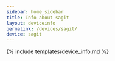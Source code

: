 ```yaml
---
sidebar: home_sidebar
title: Info about sagit
layout: deviceinfo
permalink: /devices/sagit/
device: sagit
---
```

{% include templates/device_info.md %}
